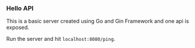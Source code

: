 ### Hello API

This is a basic server created using Go and Gin Framework and one api is exposed.

Run the server and hit `localhost:8080/ping`.
